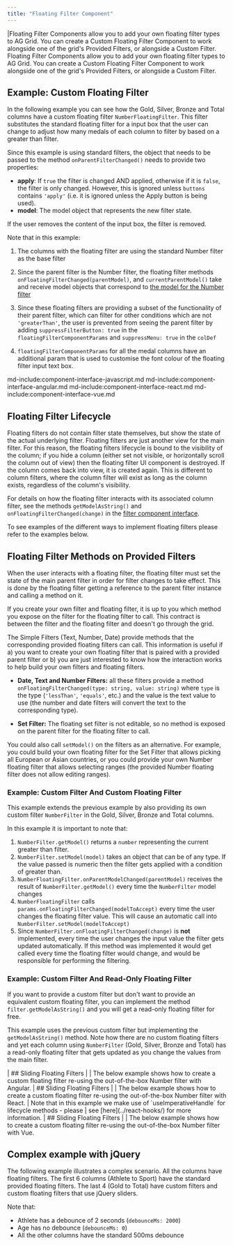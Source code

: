 ```yaml
---
title: "Floating Filter Component"
---
```


<framework-specific-section frameworks="javascript,angular,vue">
|Floating Filter Components allow you to add your own floating filter types to AG Grid. You can create a Custom Floating Filter Component to work alongside one of the grid's Provided Filters, or alongside a Custom Filter.
</framework-specific-section>

<framework-specific-section frameworks="react">
<video-section id="CxwfX4KodaM" title="React Floating Filters" header="true">
Floating Filter Components allow you to add your own floating filter types to AG Grid. You can create a Custom Floating Filter Component to work alongside one of the grid's Provided Filters, or alongside a Custom Filter.
</video-section>
</framework-specific-section>

## Example: Custom Floating Filter

In the following example you can see how the Gold, Silver, Bronze and Total columns have a custom floating filter `NumberFloatingFilter`. This filter substitutes the standard floating filter for a input box that the user can change to adjust how many medals of each column to filter by based on a greater than filter.

Since this example is using standard filters, the object that needs to be passed to the method `onParentFilterChanged()` needs to provide two properties:

- **apply**: If `true` the filter is changed AND applied, otherwise if it is `false`, the filter is only changed. However, this is ignored unless `buttons` contains `'apply'` (i.e. it is ignored unless the Apply button is being used).
- **model**: The model object that represents the new filter state.

If the user removes the content of the input box, the filter is removed.

Note that in this example:

1. The columns with the floating filter are using the standard Number filter as the base filter

1. Since the parent filter is the Number filter, the floating filter methods `onFloatingFilterChanged(parentModel)`, and `currentParentModel()` take and receive model objects that correspond to [the model for the Number filter](/filter-number/#number-filter-model)

1. Since these floating filters are providing a subset of the functionality of their parent filter, which can filter for other conditions which are not `'greaterThan'`, the user is prevented from seeing the parent filter by adding `suppressFilterButton: true` in the `floatingFilterComponentParams` and `suppressMenu: true` in the `colDef`

1. `floatingFilterComponentParams` for all the medal columns have an additional param that is used to customise the font colour of the floating filter input text box.

<grid-example title='Custom Floating Filter' name='custom-floating-filter' type='generated' options='{ "includeNgFormsModule" : true}'></grid-example>

md-include:component-interface-javascript.md
md-include:component-interface-angular.md
md-include:component-interface-react.md
md-include:component-interface-vue.md

<interface-documentation interfaceName='IFloatingFilterParams' ></interface-documentation>

## Floating Filter Lifecycle

Floating filters do not contain filter state themselves, but show the state of the actual underlying filter. Floating filters are just another view for the main filter. For this reason, the floating filters lifecycle is bound to the visibility of the column; if you hide a column (either set not visible, or horizontally scroll the column out of view) then the floating filter UI component is destroyed. If the column comes back into view, it is created again. This is different to column filters, where the column filter will exist as long as the column exists, regardless of the column's visibility.

For details on how the floating filter interacts with its associated column filter, see the methods `getModelAsString()` and `onFloatingFilterChanged(change)` in the [filter component interface](/component-filter/).

To see examples of the different ways to implement floating filters please refer to the examples below.


## Floating Filter Methods on Provided Filters

When the user interacts with a floating filter, the floating filter must set the state of the main parent filter in order for filter changes to take effect. This is done by the floating filter getting a reference to the parent filter instance and calling a method on it.

If you create your own filter and floating filter, it is up to you which method you expose on the filter for the floating filter to call. This contract is between the filter and the floating filter and doesn't go through the grid.

The Simple Filters (Text, Number, Date) provide methods that the corresponding provided floating filters can call. This information is useful if a) you want to create your own floating filter that is paired with a provided parent filter or b) you are just interested to know how the interaction works to help build your own filters and floating filters.

- **Date, Text and Number Filters:** all these filters provide a method `onFloatingFilterChanged(type: string, value: string)` where `type` is the type (`'lessThan'`, `'equals'`, etc.) and the value is the text value to use (the number and date filters will convert the text to the corresponding type).

- **Set Filter:** The floating set filter is not editable, so no method is exposed on the parent filter for the floating filter to call.

You could also call `setModel()` on the filters as an alternative. For example, you could build your own floating filter for the Set Filter that allows picking all European or Asian countries, or you could provide your own Number floating filter that allows selecting ranges (the provided Number floating filter does not allow editing ranges).

### Example: Custom Filter And Custom Floating Filter

This example extends the previous example by also providing its own custom filter `NumberFilter` in the Gold, Silver, Bronze and Total columns.

In this example it is important to note that:

1. `NumberFilter.getModel()` returns a `number` representing the current greater than filter.
1. `NumberFilter.setModel(model)` takes an object that can be of any type. If the value passed is numeric then the filter gets applied with a condition of greater than.
1. `NumberFloatingFilter.onParentModelChanged(parentModel)` receives the result of `NumberFilter.getModel()` every time the `NumberFilter` model changes
1. `NumberFloatingFilter` calls `params.onFloatingFilterChanged(modelToAccept)` every time the user changes the floating filter value. This will cause an automatic call into `NumberFilter.setModel(modelToAccept)`
1. Since `NumberFilter.onFloatingFilterChanged(change)` is **not** implemented, every time the user changes the input value the filter gets updated automatically. If this method was implemented it would get called every time the floating filter would change, and would be responsible for performing the filtering.

<grid-example title='Custom Filter and Floating Filter' name='custom-filter-and-floating-filter' type='generated' options='{"includeNgFormsModule" : true}'></grid-example>

### Example: Custom Filter And Read-Only Floating Filter

If you want to provide a custom filter but don't want to provide an equivalent custom floating filter, you can implement the method `filter.getModelAsString()` and you will get a read-only floating filter for free.


This example uses the previous custom filter but implementing the `getModelAsString()` method. Note how there are no custom floating filters and yet each column using `NumberFilter` (Gold, Silver, Bronze and Total) has a read-only floating filter that gets updated as you change the values from the main filter.

<grid-example title='Custom Filter Only' name='custom-filter' type='generated'></grid-example>

<framework-specific-section frameworks="angular">
| ## Sliding Floating Filters
|
| The below example shows how to create a custom floating filter re-using the out-of-the-box Number filter with Angular.
</framework-specific-section>

<framework-specific-section frameworks="angular">
<grid-example title='Angular Floating Filter Component' name='floating-filter-component' type='generated' options='{ "exampleHeight": 370, "includeNgFormsModule" : true }'></grid-example>
</framework-specific-section>

<framework-specific-section frameworks="react">
| ## Sliding Floating Filters
|
| The below example shows how to create a custom floating filter re-using the out-of-the-box Number filter with React.
</framework-specific-section>

<framework-specific-section frameworks="react">
<grid-example title='React Floating Filter Component' name='floating-filter-component' type='generated' options='{ "exampleHeight": 370, "onlyShow": "react" }'></grid-example>
</framework-specific-section>

<framework-specific-section frameworks="react">
| Note that in this example we make use of `useImperativeHandle` for lifecycle methods - please
| see [here](../react-hooks/) for more information.
</framework-specific-section>

<framework-specific-section frameworks="vue">
| ## Sliding  Floating Filters
|
| The below example shows how to create a custom floating filter re-using the out-of-the-box Number filter with Vue.
</framework-specific-section>

<framework-specific-section frameworks="vue">
<grid-example title='Vue Floating Filter Component' name='floating-filter-component' type='generated' options='{ "exampleHeight": 370 }'></grid-example>
</framework-specific-section>

## Complex example with jQuery

The following example illustrates a complex scenario. All the columns have floating filters. The first 6 columns (Athlete to Sport) have the standard provided floating filters. The last 4 (Gold to Total) have custom filters and custom floating filters that use jQuery sliders.

Note that:

- Athlete has a debounce of 2 seconds (`debounceMs: 2000`)
- Age has no debounce (`debounceMs: 0`)
- All the other columns have the standard 500ms debounce

<grid-example title='Custom Complex Filter and Floating Filter' name='custom-complex-filter-and-floating-filter' type='typescript' options='{ "extras": ["jquery", "jqueryui"] }'></grid-example>

